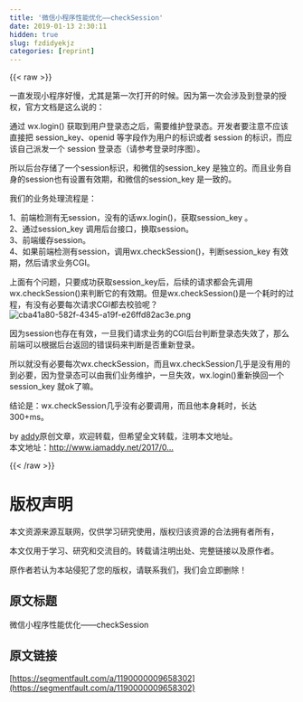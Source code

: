 ```yaml
---
title: '微信小程序性能优化——checkSession' 
date: 2019-01-13 2:30:11
hidden: true
slug: fzdidyekjz
categories: [reprint]
---
```


{{< raw >}}

                    
<p>一直发现小程序好慢，尤其是第一次打开的时候。因为第一次会涉及到登录的授权，官方文档是这么说的：</p>
<p>通过 wx.login() 获取到用户登录态之后，需要维护登录态。开发者要注意不应该直接把 session_key、openid 等字段作为用户的标识或者 session 的标识，而应该自己派发一个 session 登录态（请参考登录时序图）。</p>
<p>所以后台存储了一个session标识，和微信的session_key 是独立的。而且业务自身的session也有设置有效期，和微信的session_key 是一致的。</p>
<p>我们的业务处理流程是：</p>
<p>1、前端检测有无session，没有的话wx.login()，获取session_key 。<br>2、通过session_key 调用后台接口，换取session。<br>3、前端缓存session。<br>4、如果前端检测有session，调用wx.checkSession()，判断session_key 有效期，然后请求业务CGI。</p>
<p>上面有个问题，只要成功获取session_key后，后续的请求都会先调用wx.checkSession()来判断它的有效期。但是wx.checkSession()是一个耗时的过程，有没有必要每次请求CGI都去校验呢？<br><span class="img-wrap"><img data-src="/img/bVOGIN?w=318&amp;h=416" src="https://static.alili.tech/img/bVOGIN?w=318&amp;h=416" alt="cba41a80-582f-4345-a19f-e26ffd82ac3e.png" title="cba41a80-582f-4345-a19f-e26ffd82ac3e.png" style="cursor: pointer;"></span></p>
<p>因为session也存在有效，一旦我们请求业务的CGI后台判断登录态失效了，那么前端可以根据后台返回的错误码来判断是否重新登录。</p>
<p>所以就没有必要每次wx.checkSession，而且wx.checkSession几乎是没有用的到必要，因为登录态可以由我们业务维护，一旦失效，wx.login()重新换回一个session_key 就ok了嘛。</p>
<p>结论是：wx.checkSession几乎没有必要调用，而且他本身耗时，长达300+ms。</p>
<p>by <a href="http://www.iamaddy.net" rel="nofollow noreferrer" target="_blank">addy</a>原创文章，欢迎转载，但希望全文转载，注明本文地址。<br>本文地址：<a href="http://www.iamaddy.net/2017/05/wexin-app-performance-checksession/" rel="nofollow noreferrer" target="_blank">http://www.iamaddy.net/2017/0...</a></p>

                
{{< /raw >}}

# 版权声明
本文资源来源互联网，仅供学习研究使用，版权归该资源的合法拥有者所有，

本文仅用于学习、研究和交流目的。转载请注明出处、完整链接以及原作者。

原作者若认为本站侵犯了您的版权，请联系我们，我们会立即删除！

## 原文标题
微信小程序性能优化——checkSession

## 原文链接
[https://segmentfault.com/a/1190000009658302](https://segmentfault.com/a/1190000009658302)

